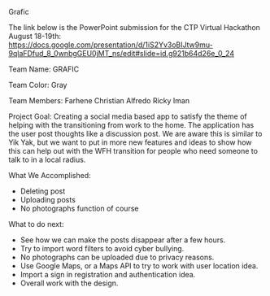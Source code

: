Grafic

The link below is the PowerPoint submission for the CTP Virtual Hackathon August 18-19th: https://docs.google.com/presentation/d/1iS2Yv3oBIJtw9mu-9qlaFDfud_8_0wnbgGEU0jMT_ns/edit#slide=id.g921b64d26e_0_24

Team Name: GRAFIC

Team Color: Gray

Team Members: Farhene Christian Alfredo Ricky Iman

Project Goal: Creating a social media based app to satisfy the theme of helping with the transitioning from work to the home. The application has the user post thoughts like a discussion post. We are aware this is similar to Yik Yak, but we want to put in more new features and ideas to show how this can help out with the WFH transition for people who need someone to talk to in a local radius.


What We Accomplished:
- Deleting post
- Uploading posts
- No photographs function of course

What to do next:

- See how we can make the posts disappear after a few hours.
- Try to import word filters to avoid cyber bullying.
- No photographs can be uploaded due to privacy reasons.
- Use Google Maps, or a Maps API to try to work with user location idea.
- Import a sign in registration and authentication idea.
- Overall work with the design.
